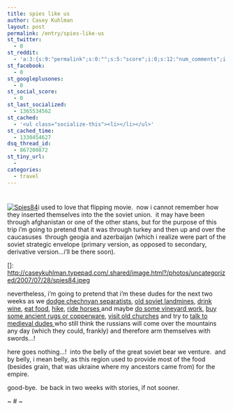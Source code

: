 ```yaml
---
title: spies like us
author: Casey Kuhlman
layout: post
permalink: /entry/spies-like-us
st_twitter:
  - 0
st_reddit:
  - 'a:3:{s:9:"permalink";s:0:"";s:5:"score";i:0;s:12:"num_comments";i:0;}'
st_facebook:
  - 0
st_googleplusones:
  - 0
st_social_score:
  - 0
st_last_socialized:
  - 1365534562
st_cached:
  - '<ul class="socialize-this"><li></li></ul>'
st_cached_time:
  - 1330454627
dsq_thread_id:
  - 867200872
st_tiny_url:
  - 
categories:
  - travel
---
```

# 

[![Spies84][2]][2]i used to love that flipping movie.  now i cannot remember how they inserted themselves into the the soviet union.  it may have been through afghanistan or one of the other stans, but for the purpose of this trip i’m going to pretend that it was through turkey and then up and over the caucasuses  through geogia and azerbaijan (which i realize were part of the soviet strategic envelope (primary version, as opposed to secondary, derivative version…i’ll be there soon).  

 []: http://caseykuhlman.typepad.com/.shared/image.html?/photos/uncategorized/2007/07/28/spies84.jpeg

nevertheless, i’m going to pretend that i’m these dudes for the next two weeks as we [dodge chechnyan separatists][2], [old soviet landmines][3], [drink wine][4], [eat food][5], [hike][6], [ride horses ][7]and maybe [do some vineyard work][8], [buy some ancient rugs or copperware][9], [visit old churches][10] and try to [talk to medieval dudes ][11]who still think the russians will come over the mountains any day (which they could, frankly) and therefore arm themselves with swords…!

 [2]: http://www.hrvc.net/imgs/grozny1.jpg
 [3]: http://veimages.gsfc.nasa.gov/1939/Caucasus.A2001164.0807.250m.jpg
 [4]: http://www.nytimes.com//2006/10/08/travel/08georgia.html
 [5]: http://travel.nytimes.com/2006/07/19/travel/19frugaltraveler.html
 [6]: http://www.horizonsunlimited.com/tstories/rooiman/images/CaucaususMountains_Dombay_Russia_18Jun00.jpg
 [7]: http://www.piste-off.com/world-ski-mountaineering/images/sherkota-and-khorisar.jpg
 [8]: http://atlanta.metblogs.com/archives/images/2006/08/blackstock-grapes-385.jpg
 [9]: http://images.43things.com/place/1122578pw400.jpg
 [10]: http://images.43things.com/place/1142924pw400.jpg
 [11]: http://www.thearma.org/essays/edges/2004_0207testcut0024.jpg

here goes nothing…!  into the belly of the great soviet bear we venture.  and by belly, i mean belly, as this region used to provide most of the food (besides grain, that was ukraine where my ancestors came from) for the empire.

good-bye.  be back in two weeks with stories, if not sooner.

~ # ~